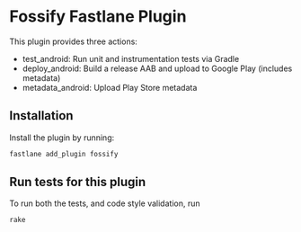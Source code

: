 # Fossify Fastlane Plugin

This plugin provides three actions:
- test_android: Run unit and instrumentation tests via Gradle
- deploy_android: Build a release AAB and upload to Google Play (includes metadata)
- metadata_android: Upload Play Store metadata

## Installation

Install the plugin by running:

```bash
fastlane add_plugin fossify
```

## Run tests for this plugin

To run both the tests, and code style validation, run

```
rake
```
